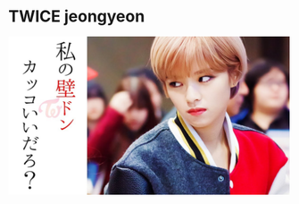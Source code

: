 # TWICE jeongyeon
![jeongyeon](https://github.com/tatatakky/Algorithms/blob/master/resources/jeongyeon.jpg)
